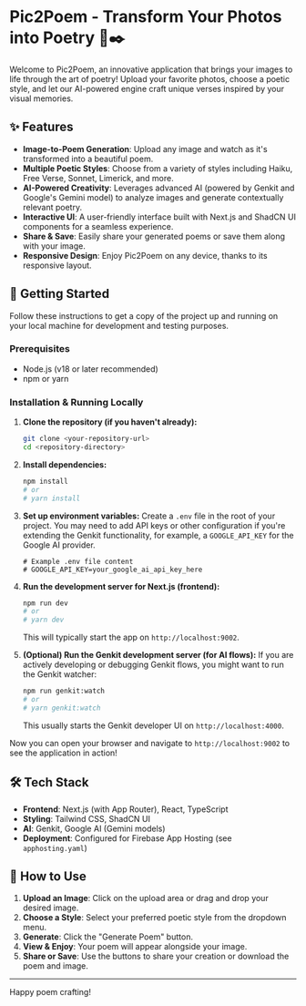 
# Pic2Poem - Transform Your Photos into Poetry 📸✒️

Welcome to Pic2Poem, an innovative application that brings your images to life through the art of poetry! Upload your favorite photos, choose a poetic style, and let our AI-powered engine craft unique verses inspired by your visual memories.

## ✨ Features

-   **Image-to-Poem Generation**: Upload any image and watch as it's transformed into a beautiful poem.
-   **Multiple Poetic Styles**: Choose from a variety of styles including Haiku, Free Verse, Sonnet, Limerick, and more.
-   **AI-Powered Creativity**: Leverages advanced AI (powered by Genkit and Google's Gemini model) to analyze images and generate contextually relevant poetry.
-   **Interactive UI**: A user-friendly interface built with Next.js and ShadCN UI components for a seamless experience.
-   **Share & Save**: Easily share your generated poems or save them along with your image.
-   **Responsive Design**: Enjoy Pic2Poem on any device, thanks to its responsive layout.

## 🚀 Getting Started

Follow these instructions to get a copy of the project up and running on your local machine for development and testing purposes.

### Prerequisites

-   Node.js (v18 or later recommended)
-   npm or yarn

### Installation & Running Locally

1.  **Clone the repository (if you haven't already):**
    ```bash
    git clone <your-repository-url>
    cd <repository-directory>
    ```

2.  **Install dependencies:**
    ```bash
    npm install
    # or
    # yarn install
    ```

3.  **Set up environment variables:**
    Create a `.env` file in the root of your project. You may need to add API keys or other configuration if you're extending the Genkit functionality, for example, a `GOOGLE_API_KEY` for the Google AI provider.
    ```env
    # Example .env file content
    # GOOGLE_API_KEY=your_google_ai_api_key_here
    ```

4.  **Run the development server for Next.js (frontend):**
    ```bash
    npm run dev
    # or
    # yarn dev
    ```
    This will typically start the app on `http://localhost:9002`.

5.  **(Optional) Run the Genkit development server (for AI flows):**
    If you are actively developing or debugging Genkit flows, you might want to run the Genkit watcher:
    ```bash
    npm run genkit:watch
    # or
    # yarn genkit:watch
    ```
    This usually starts the Genkit developer UI on `http://localhost:4000`.

Now you can open your browser and navigate to `http://localhost:9002` to see the application in action!

## 🛠️ Tech Stack

-   **Frontend**: Next.js (with App Router), React, TypeScript
-   **Styling**: Tailwind CSS, ShadCN UI
-   **AI**: Genkit, Google AI (Gemini models)
-   **Deployment**: Configured for Firebase App Hosting (see `apphosting.yaml`)

## 🎨 How to Use

1.  **Upload an Image**: Click on the upload area or drag and drop your desired image.
2.  **Choose a Style**: Select your preferred poetic style from the dropdown menu.
3.  **Generate**: Click the "Generate Poem" button.
4.  **View & Enjoy**: Your poem will appear alongside your image.
5.  **Share or Save**: Use the buttons to share your creation or download the poem and image.

---

Happy poem crafting!
